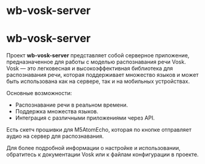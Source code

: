 # wb-vosk-server

# wb-vosk-server

Проект **wb-vosk-server** представляет собой серверное приложение, предназначенное для работы с моделью распознавания речи Vosk. Vosk — это легковесная и высокоэффективная библиотека для распознавания речи, которая поддерживает множество языков и может быть использована как на сервере, так и на мобильных устройствах.

Основные возможности:
- Распознавание речи в реальном времени.
- Поддержка множества языков.
- Интеграция с различными приложениями через API.

Есть скетч прошивки для M5AtomEcho, которая по кнопке отправляет аудио на сервер для распознавания.

Для более подробной информации о настройке и использовании, обратитесь к документации Vosk или к файлам конфигурации в проекте.